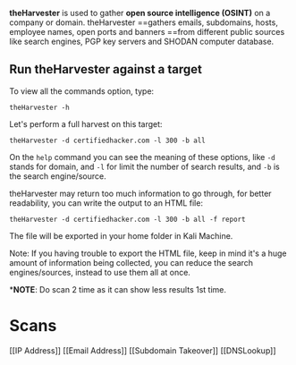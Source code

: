 **theHarvester** is used to gather **open source intelligence (OSINT)** on a company or domain. theHarvester ==gathers emails, subdomains, hosts, employee names, open ports and banners ==from different public sources like search engines, PGP key servers and SHODAN computer database.

## Run theHarvester against a target
To view all the commands option, type:

`theHarvester -h`

Let's perform a full harvest on this target:

`theHarvester -d certifiedhacker.com -l 300 -b all`

On the `help` command you can see the meaning of these options, like `-d` stands for domain, and `-l` for limit the number of search results, and `-b` is the search engine/source.

theHarvester may return too much information to go through, for better readability, you can write the output to an HTML file:

`theHarvester -d certifiedhacker.com -l 300 -b all -f report`

The file will be exported in your home folder in Kali Machine.

Note: If you having trouble to export the HTML file, keep in mind it's a huge amount of information being collected, you can reduce the search engines/sources, instead to use them all at once.

***NOTE**:
Do scan 2 time as it can show less results 1st time.


# Scans


[[IP Address]]
[[Email Address]]
[[Subdomain Takeover]]
[[DNSLookup]]